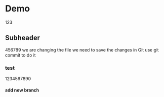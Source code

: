 # Demo
123

## Subheader
456789
we are changing the file
we need to save the changes in Git
use git commit to do it

### test
1234567890

#### add new branch
